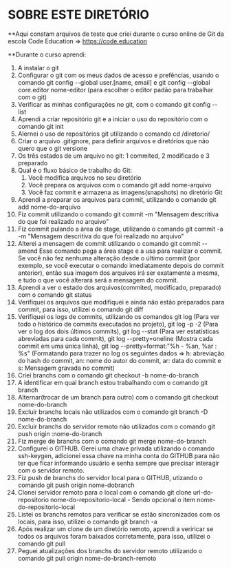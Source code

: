 SOBRE ESTE DIRETÓRIO
====================

**Aqui constam arquivos de teste que criei durante o curso online de Git da escola Code Education => https://code.education

**Durante o curso aprendi:
1. A instalar o git
2. Configurar o git com os meus dados de acesso e prefências, usando o comando git config --global user.[name, email] e git config --global core.editor nome-editor (para escolher o editor padão para trabalhar com o git)
3. Verificar as minhas configurações no git, com o comando git config --list
4. Aprendi a criar repositório git e a iniciar o uso do repositório com o comando git init
5. Alernei o uso de repositórios git utilizando o comando cd /diretorio/
6. Criar o arquivo .gitignore, para definir arquivos e diretórios que não quero que o git versione
7. Os três estados de um arquivo no git: 1 commited, 2 modificado e 3 preparado
8. Qual é o fluxo básico de trabalho do Git: 
   1. Você modifica arquivos no seu diretório
   2. Você prepara os arquivos com o comando git add nome-arquivo
   3. Você faz commit e armazena as imagens(snapshots) no diretório Git
9. Aprendi a preparar os arquivos para commit, utilizando o comando git add nome-do-arquivo
10. Fiz commit utilizando o comando git commit -m "Mensagem descritiva do que foi realizado no arquivo"
11. Fiz commit pulando a área de stage, utilizando o comando git commit -a -m "Mensagem descritiva do que foi realizado no arquivo"
12. Alterei a mensagem de commit utilizando o comando git commit --amend
Esse comando pega a área stage e a usa para realizar o commit. 
Se você não fez nenhuma alteração desde o último commit (por exemplo, se você executar o comando imediatamente depois do commit anterior), então sua imagem dos arquivos irá ser exatamente a mesma, e tudo o que você alterará será a mensagem do commit.
13. Aprendi a ver o estado dos arquivos(commited, modificado, preparado) com o comando git status
14. Verifiquei os arquivos que modifiquei e ainda não estão preparados para commit, para isso, utilizei o comando git diff
15. Verifiquei os logs de commits, utilizando os comandos git log (Para ver todo o histórico de commits executados no projeto), git log -p -2 (Para ver o log dos dois últimos commits), git log --stat (Para ver estatísticas abreviadas para cada commit), git log --pretty=oneline (Mostra cada commit em uma única linha), git log --pretty=format:"%h - %an, %ar : %s" (Formatando para trazer no log os seguintes dados => h: abreviação do hash do commit, an: nome do autor do commit, ar: data do commit e s: Mensagem gravada no commit) 
16. Criei branchs com o comando git checkout -b nome-do-branch
17. A identificar em qual branch estou trabalhando com o comando git branch
18. Alternar(trocar de um branch para outro) com o comando git checkout nome-do-branch
19. Excluir branchs locais não utilizados com o comando git branch -D nome-do-branch
20. Excluir branchs do servidor remoto não utilizados com o comando git push origin :nome-do-branch
21. Fiz merge de branchs com o comando git merge nome-do-branch
22. Configurei o GITHUB. Gerei uma chave privada utilizando o comando ssh-keygen, adicionei essa chave na minha conta do GITHUB para não ter que ficar informando usuário e senha sempre que precisar interagir com o servidor remoto.
23. Fiz push de branchs do servidor local para o GITHUB, utizando o comando git push origin nome-dobranch      
24. Clonei servidor remoto para o local com o comando git clone url-do-repositorio nome-do-repositorio-local - Sendo opcional o item nome-do-repositorio-local
25. Listei os branchs remotos para verificar se estão sincronizados com os locais, para isso, utilizei o comando git branch -a
26. Após realizar um clone de um diretório remoto, aprendi a veriricar se todos os arquivos foram baixados corretamente, para isso, utilizei o comando git pull
27. Peguei atualizações dos branchs do servidor remoto utilizando o comando git pull origin nome-do-branch-remoto
 



